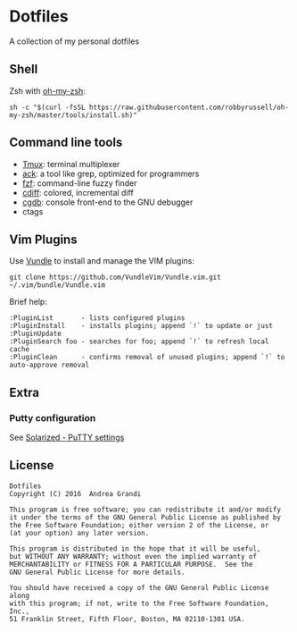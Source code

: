 # Dotfiles

A collection of my personal dotfiles

## Shell

Zsh with [oh-my-zsh](http://ohmyz.sh/):

    sh -c "$(curl -fsSL https://raw.githubusercontent.com/robbyrussell/oh-my-zsh/master/tools/install.sh)"


## Command line tools

* [Tmux](https://tmux.github.io): terminal multiplexer
* [ack](http://beyondgrep.com/): a tool like grep, optimized for programmers
* [fzf](https://github.com/junegunn/fzf): command-line fuzzy finder
* [cdiff](https://github.com/ymattw/cdiff): colored, incremental diff 
* [cgdb](https://cgdb.github.io): console front-end to the GNU debugger
* ctags


## Vim Plugins

Use [Vundle](https://github.com/VundleVim/Vundle.vim) to install 
and manage the VIM plugins:

    git clone https://github.com/VundleVim/Vundle.vim.git ~/.vim/bundle/Vundle.vim

Brief help:

    :PluginList       - lists configured plugins
    :PluginInstall    - installs plugins; append `!` to update or just :PluginUpdate
    :PluginSearch foo - searches for foo; append `!` to refresh local cache
    :PluginClean      - confirms removal of unused plugins; append `!` to auto-approve removal

## Extra

### Putty configuration

See [Solarized - PuTTY settings](https://github.com/altercation/solarized/tree/master/putty-colors-solarized)

## License

    Dotfiles
    Copyright (C) 2016  Andrea Grandi

    This program is free software; you can redistribute it and/or modify
    it under the terms of the GNU General Public License as published by
    the Free Software Foundation; either version 2 of the License, or
    (at your option) any later version.

    This program is distributed in the hope that it will be useful,
    but WITHOUT ANY WARRANTY; without even the implied warranty of
    MERCHANTABILITY or FITNESS FOR A PARTICULAR PURPOSE.  See the
    GNU General Public License for more details.

    You should have received a copy of the GNU General Public License along
    with this program; if not, write to the Free Software Foundation, Inc.,
    51 Franklin Street, Fifth Floor, Boston, MA 02110-1301 USA.
